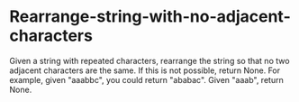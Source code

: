 # Rearrange-string-with-no-adjacent-characters
Given a string with repeated characters, rearrange the string so that no two adjacent characters are the same. If this is not possible, return None.  For example, given "aaabbc", you could return "ababac". Given "aaab", return None.
